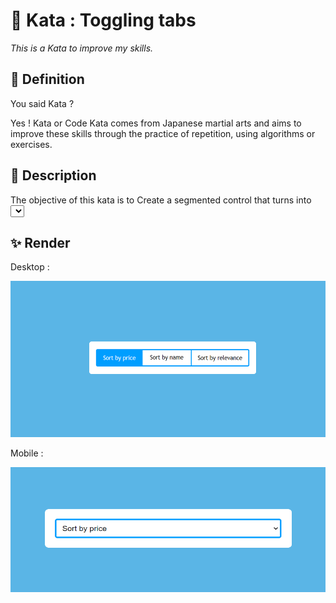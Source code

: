 # 🥋 Kata : Toggling tabs

*This is a Kata to improve my skills.*

## 📝 Definition

You said Kata ?

Yes ! Kata or Code Kata comes from Japanese martial arts and aims to improve these skills through the practice of repetition, using algorithms or exercises.

## 📝 Description

The objective of this kata is to Create a segmented control that turns into <select> for mobile screens.  
They synchronize each time one of them is modified.

## ✨ Render

Desktop :

<div align="center">
<img src="images/desktop.png" height="250" width="600" />
</div>

Mobile :

<div align="center">
<img src="images/mobile.png" height="200" width="600" />
</div>